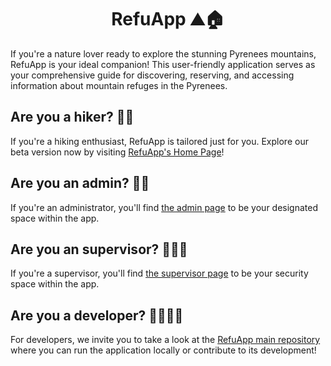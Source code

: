<h1 align="center">RefuApp ⛰️🏠</h1>

If you're a nature lover ready to explore the stunning Pyrenees mountains, RefuApp is your ideal companion! This user-friendly application serves as your comprehensive guide for discovering, reserving, and accessing information about mountain refuges in the Pyrenees.

## Are you a hiker? 🥾⛺

If you're a hiking enthusiast, RefuApp is tailored just for you. Explore our beta version now by visiting [RefuApp's Home Page](https://refuapp.online)!

## Are you an admin? 👨💼

If you're an administrator, you'll find [the admin page](https://admin.refuapp.online) to be your designated space within the app.

## Are you an supervisor? 🔐🧑‍💻

If you're a supervisor, you'll find [the supervisor page](https://supervisor.refuapp.online) to be your security space within the app.

## Are you a developer? 👩‍💻👨‍💻

For developers, we invite you to take a look at the [RefuApp main repository](https://github.com/RefuAPP/refuapp) where you can run the application locally or contribute to its development!
